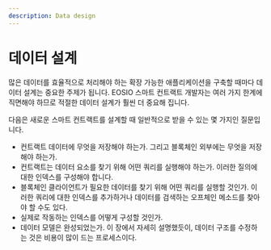 ```yaml
---
description: Data design
---
```


# 데이터 설계

많은 데이터를 효율적으로 처리해야 하는 확장 가능한 애플리케이션을 구축할 때마다 데이터 설계는 중요한 주제가 됩니다. EOSIO 스마트 컨트랙트 개발자는 여러 가지 한계에 직면해야 하므로 적절한 데이터 설계가 훨씬 더 중요해 집니다.

다음은 새로운 스마트 컨트랙트를 설계할 때 일반적으로 받을 수 있는 몇 가지인 질문입니다.&#x20;

* 컨트랙트 데이터에 무엇을 저장해야 하는가. 그리고 블록체인 외부에는 무엇을 저장해야 하는가.
* 컨트랙트는 데이터 요소를 찾기 위해 어떤 쿼리를 실행해야 하는가. 이러한 질의에 대한 인덱스를 구성해야 합니다.
* 블록체인 클라이언트가 필요한 데이터를 찾기 위해 어떤 쿼리를 실행할 것인가. 이러한 쿼리에 대한 인덱스를 추가하거나 데이터를 검색하는 오프체인 메소드를 찾아야 할 수도 있다.&#x20;
* 실제로 작동하는 인덱스를 어떻게 구성할 것인가.&#x20;
* 데이터 모델은 완성되었는가. 이 장에서 자세히 설명했듯이, 데이터 구조를 수정하는 것은 비용이 많이 드는 프로세스이다.
